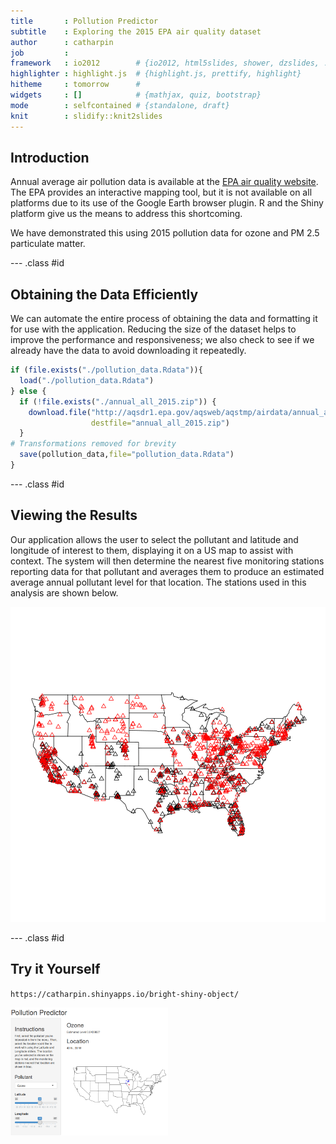 ```yaml
---
title       : Pollution Predictor
subtitle    : Exploring the 2015 EPA air quality dataset
author      : catharpin
job         : 
framework   : io2012        # {io2012, html5slides, shower, dzslides, ...}
highlighter : highlight.js  # {highlight.js, prettify, highlight}
hitheme     : tomorrow      # 
widgets     : []            # {mathjax, quiz, bootstrap}
mode        : selfcontained # {standalone, draft}
knit        : slidify::knit2slides
---
```


## Introduction



Annual average air pollution data is available at the [EPA air quality website](https://www.epa.gov/airdata).
The EPA provides an interactive mapping tool, but it is not available on all platforms due to its
use of the Google Earth browser plugin.  R and the
Shiny platform give us the means to address this shortcoming.

We have demonstrated this using 2015 pollution data for ozone and PM 2.5 particulate matter.

--- .class #id 

## Obtaining the Data Efficiently

We can automate the entire process of obtaining the data and formatting it for use with the application.
Reducing the size of the dataset helps to improve the performance and responsiveness; we also check
to see if we already have the data to avoid downloading it repeatedly.  


```r
if (file.exists("./pollution_data.Rdata")){
  load("./pollution_data.Rdata")
} else {
  if (!file.exists("./annual_all_2015.zip")) {
    download.file("http://aqsdr1.epa.gov/aqsweb/aqstmp/airdata/annual_all_2015.zip", 
                  destfile="annual_all_2015.zip")
  }
# Transformations removed for brevity
  save(pollution_data,file="pollution_data.Rdata")
}
```



--- .class #id 

## Viewing the Results

Our application allows the user to select the pollutant and latitude and longitude of interest to them, displaying it on a US map to assist with
context.  The system will then determine the nearest five monitoring stations reporting data for that pollutant and averages them to produce an estimated average annual pollutant level for that location.  The stations used in this analysis are shown below.

![plot of chunk unnamed-chunk-4](assets/fig/unnamed-chunk-4-1.png) 

--- .class #id 

## Try it Yourself


`https://catharpin.shinyapps.io/bright-shiny-object/`

<img src="app.png" title="Screenshot of the application" height="50%" width="50%">


